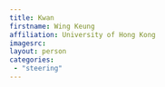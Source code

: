 ```yaml
---
title: Kwan
firstname: Wing Keung
affiliation: University of Hong Kong
imagesrc: 
layout: person
categories:
 - "steering"
---
```


